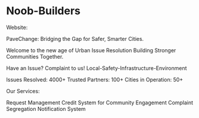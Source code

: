 # Noob-Builders
Website:

PaveChange: Bridging the Gap for Safer, Smarter Cities.

Welcome to the new age of Urban Issue Resolution
Building Stronger Communities Together.

Have an Issue? Complaint to us!
Local-Safety-Infrastructure-Environment


Issues Resolved: 4000+
Trusted Partners: 100+
Cities in Operation: 50+


Our Services:

Request Management
Credit System for Community Engagement
Complaint Segregation
Notification System


